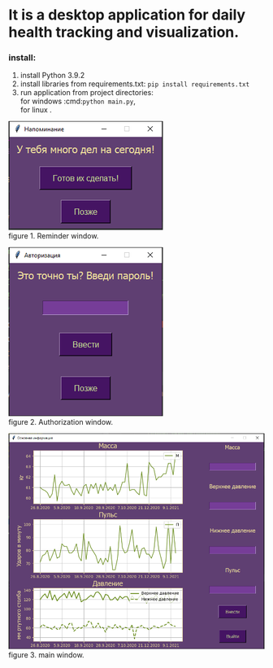 # It is a desktop application for daily health tracking and visualization.

### install:
1) install Python 3.9.2
2) install libraries from requirements.txt: `pip install requirements.txt`
3) run application from project directories:  
   for windows :cmd:`python main.py`,  
   for linux .

![alt text](rem_win.PNG "reminder window")  
figure 1. Reminder window. 

![alt text](auton.PNG "authorization window")  
figure 2. Authorization window. 

![alt text](main.PNG "main")
figure 3. main window. 

